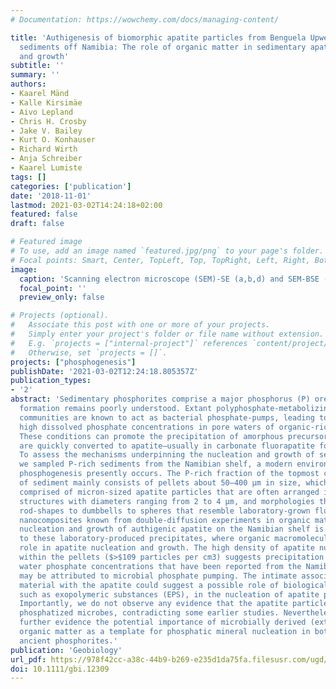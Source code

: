 ```yaml
---
# Documentation: https://wowchemy.com/docs/managing-content/

title: 'Authigenesis of biomorphic apatite particles from Benguela Upwelling Zone
  sediments off Namibia: The role of organic matter in sedimentary apatite nucleation
  and growth'
subtitle: ''
summary: ''
authors:
- Kaarel Mänd
- Kalle Kirsimäe
- Aivo Lepland
- Chris H. Crosby
- Jake V. Bailey
- Kurt O. Konhauser
- Richard Wirth
- Anja Schreiber
- Kaarel Lumiste
tags: []
categories: ['publication']
date: '2018-11-01'
lastmod: 2021-03-02T14:24:18+02:00
featured: false
draft: false

# Featured image
# To use, add an image named `featured.jpg/png` to your page's folder.
# Focal points: Smart, Center, TopLeft, Top, TopRight, Left, Right, BottomLeft, Bottom, BottomRight.
image:
  caption: 'Scanning electron microscope (SEM)‐SE (a,b,d) and SEM‐BSE (c) images of progressing apatite growth forms from broken‐surface pellets (c from core GC4, all others from core 25005). Rod‐shaped and other apatite microstructures form a continuum from (a) spindle‐shaped elongated rods to (b) rods that start to bulge at their distal ends to (c) dumbbells to (d) spherical particles. Scale bars represent 1 μm.'
  focal_point: ''
  preview_only: false

# Projects (optional).
#   Associate this post with one or more of your projects.
#   Simply enter your project's folder or file name without extension.
#   E.g. `projects = ["internal-project"]` references `content/project/deep-learning/index.md`.
#   Otherwise, set `projects = []`.
projects: ["phosphogenesis"]
publishDate: '2021-03-02T12:24:18.805357Z'
publication_types:
- '2'
abstract: 'Sedimentary phosphorites comprise a major phosphorus (P) ore, yet their
  formation remains poorly understood. Extant polyphosphate-metabolizing bacterial
  communities are known to act as bacterial phosphate-pumps, leading to episodically
  high dissolved phosphate concentrations in pore waters of organic-rich sediment.
  These conditions can promote the precipitation of amorphous precursor phases that
  are quickly converted to apatite—usually in carbonate fluorapatite form [Ca10(PO4,CO3)6F2-3].
  To assess the mechanisms underpinning the nucleation and growth of sedimentary apatite,
  we sampled P-rich sediments from the Namibian shelf, a modern environment where
  phosphogenesis presently occurs. The P-rich fraction of the topmost centimetres
  of sediment mainly consists of pellets about 50–400 μm in size, which in turn are
  comprised of micron-sized apatite particles that are often arranged into radial
  structures with diameters ranging from 2 to 4 μm, and morphologies that range from
  rod-shapes to dumbbells to spheres that resemble laboratory-grown fluorapatite–gelatin
  nanocomposites known from double-diffusion experiments in organic matrices. The
  nucleation and growth of authigenic apatite on the Namibian shelf is likely analogous
  to these laboratory-produced precipitates, where organic macromolecules play a central
  role in apatite nucleation and growth. The high density of apatite nucleation sites
  within the pellets ($>$109 particles per cm3) suggests precipitation at high pore
  water phosphate concentrations that have been reported from the Namibian shelf and
  may be attributed to microbial phosphate pumping. The intimate association of organic
  material with the apatite could suggest a possible role of biological substrata,
  such as exopolymeric substances (EPS), in the nucleation of apatite precursors.
  Importantly, we do not observe any evidence that the apatite particles are actual
  phosphatized microbes, contradicting some earlier studies. Nevertheless, these results
  further evidence the potential importance of microbially derived (extracellular)
  organic matter as a template for phosphatic mineral nucleation in both recent and
  ancient phosphorites.'
publication: 'Geobiology'
url_pdf: https://978f42cc-a38c-44b9-b269-e235d1da75fa.filesusr.com/ugd/161b8a_6945257348a64e1a96815c51697dee1d.pdf
doi: 10.1111/gbi.12309
---
```

